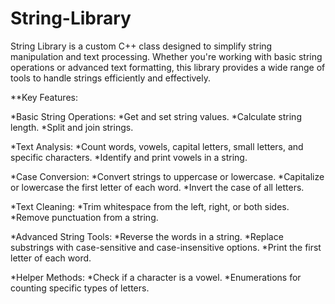 # String-Library
String Library is a custom C++ class designed to simplify string manipulation and text processing. Whether you're working with basic string operations or advanced text formatting, this library provides a wide range of tools to handle strings efficiently and effectively.

**Key Features:

*Basic String Operations:
  *Get and set string values.
  *Calculate string length.
  *Split and join strings.
  
*Text Analysis:
  *Count words, vowels, capital letters, small letters, and specific characters.
  *Identify and print vowels in a string.

*Case Conversion:
  *Convert strings to uppercase or lowercase.
  *Capitalize or lowercase the first letter of each word.
  *Invert the case of all letters.

*Text Cleaning:
  *Trim whitespace from the left, right, or both sides.
  *Remove punctuation from a string.

*Advanced String Tools:
  *Reverse the words in a string.
  *Replace substrings with case-sensitive and case-insensitive options.
  *Print the first letter of each word.

*Helper Methods:
  *Check if a character is a vowel.
  *Enumerations for counting specific types of letters.
